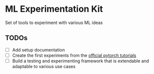 # ML Experimentation Kit

Set of tools to experiment with various ML ideas

## TODOs

- [ ] Add setup documentation
- [ ] Create the first experiments from the [official pytorch tutorials](https://pytorch.org/tutorials/beginner/basics/optimization_tutorial.html)
- [ ] Build a testing and experimenting framework that is extendable and adaptable to various use cases
